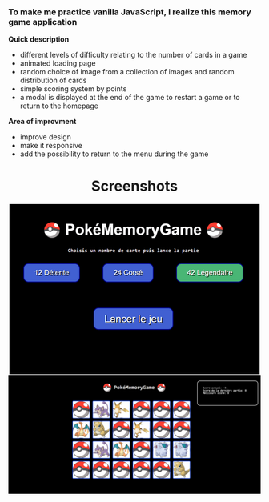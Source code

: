 ### To make me practice vanilla JavaScript, I realize this memory game application

**Quick description**
- different levels of difficulty relating to the number of cards in a game
- animated loading page
- random choice of image from a collection of images and random distribution of cards
- simple scoring system by points
- a modal is displayed at the end of the game to restart a game or to return to the homepage

**Area of improvment**
- improve design
- make it responsive
- add the possibility to return to the menu during the game 

<h1 align="center">Screenshots</h1>
<p align="center"> 
    <img src="img/screenshot/screenshot2.png" />
    <img src="img/screenshot/screenshot1.png" />
</p>

 


